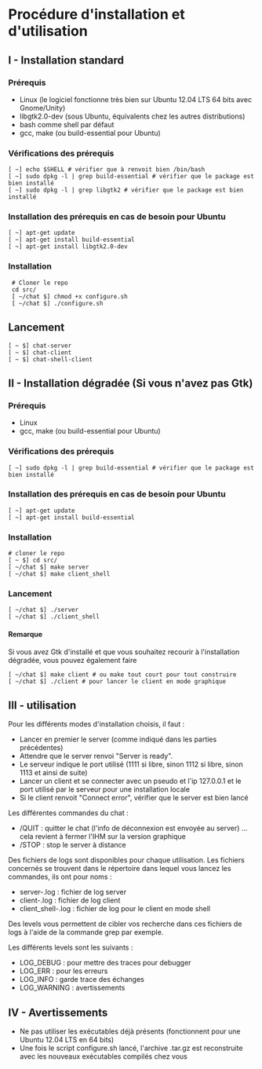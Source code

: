 # Procédure d'installation et d'utilisation

## I - Installation standard

### Prérequis

* Linux (le logiciel fonctionne très bien sur Ubuntu 12.04 LTS 64 bits avec Gnome/Unity)
* libgtk2.0-dev (sous Ubuntu, équivalents chez les autres distributions)
* bash comme shell par défaut
* gcc, make (ou build-essential pour Ubuntu)

### Vérifications des prérequis
    
    [ ~] echo $SHELL # vérifier que à renvoit bien /bin/bash
    [ ~] sudo dpkg -l | grep build-essential # vérifier que le package est bien installé
    [ ~] sudo dpkg -l | grep libgtk2 # vérifier que le package est bien installé

### Installation des prérequis en cas de besoin pour Ubuntu

    [ ~] apt-get update
    [ ~] apt-get install build-essential
    [ ~] apt-get install libgtk2.0-dev

### Installation

     # Cloner le repo
     cd src/
     [ ~/chat $] chmod +x configure.sh
     [ ~/chat $] ./configure.sh

## Lancement

    [ ~ $] chat-server
    [ ~ $] chat-client
    [ ~ $] chat-shell-client

## II - Installation dégradée (Si vous n'avez pas Gtk)

### Prérequis

* Linux
* gcc, make (ou build-essential pour Ubuntu)

### Vérifications des prérequis
   
    [ ~] sudo dpkg -l | grep build-essential # vérifier que le package est bien installé

### Installation des prérequis en cas de besoin pour Ubuntu

    [ ~] apt-get update
    [ ~] apt-get install build-essential

### Installation

    # cloner le repo
    [ ~ $] cd src/
    [ ~/chat $] make server
    [ ~/chat $] make client_shell

### Lancement

    [ ~/chat $] ./server
    [ ~/chat $] ./client_shell

#### Remarque

Si vous avez Gtk d'installé et que vous souhaitez recourir à l'installation dégradée, vous pouvez également faire

    [ ~/chat $] make client # ou make tout court pour tout construire
    [ ~/chat $] ./client # pour lancer le client en mode graphique

## III - utilisation

Pour les différents modes d'installation choisis, il faut :
* Lancer en premier le server (comme indiqué dans les parties précédentes)
* Attendre que le server renvoi "Server is ready". 
* Le serveur indique le port utilisé (1111 si libre, sinon 1112 si libre, sinon 1113 et ainsi de suite)
* Lancer un client et se connecter avec un pseudo et l'ip 127.0.0.1 et le port utilisé par le serveur pour une installation locale
* Si le client renvoit "Connect error", vérifier que le server est bien lancé

Les différentes commandes du chat :
* /QUIT : quitter le chat (l'info de déconnexion est envoyée au server) ... cela revient à fermer l'IHM sur la version graphique
* /STOP : stop le server à distance

Des fichiers de logs sont disponibles pour chaque utilisation. 
Les fichiers concernés se trouvent dans le répertoire dans lequel vous lancez les commandes, ils ont pour noms :

* server-<date>.log : fichier de log server
* client-<date>.log : fichier de log client
* client_shell-<date>.log : fichier de log pour le client en mode shell

Des levels vous permettent de cibler vos recherche dans ces fichiers de logs à l'aide de la commande grep par exemple.

Les différents levels sont les suivants :
* LOG_DEBUG : pour mettre des traces pour debugger
* LOG_ERR : pour les erreurs
* LOG_INFO : garde trace des échanges
* LOG_WARNING : avertissements

## IV - Avertissements

* Ne pas utiliser les exécutables déjà présents (fonctionnent pour une Ubuntu 12.04 LTS en 64 bits)
* Une fois le script configure.sh lancé, l'archive .tar.gz est reconstruite avec les nouveaux exécutables compilés chez vous

